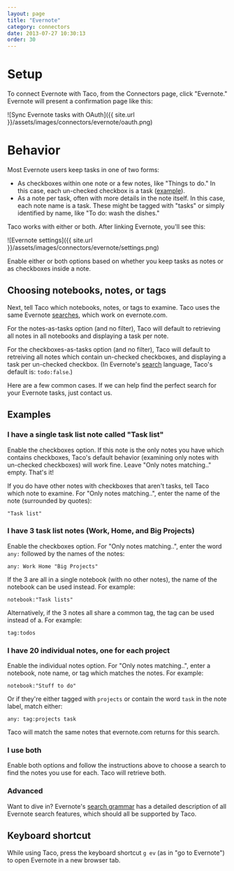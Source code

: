 ```yaml
---
layout: page
title: "Evernote"
category: connectors
date: 2013-07-27 10:30:13
order: 30
---
```


# Setup

To connect Evernote with Taco, from the Connectors page, click
"Evernote." Evernote will present a confirmation page like this:

![Sync Evernote tasks with OAuth]({{ site.url }}/assets/images/connectors/evernote/oauth.png)


# Behavior

Most Evernote users keep tasks in one of two forms:

* As checkboxes within one note or a few notes, like "Things to do." In
  this case, each un-checked checkbox is a task
  ([example](http://blog.evernote.com/blog/2012/09/14/quick-tip-friday-create-checklists-faster-with-auto-checkboxes/)).
* As a note per task, often with more details in the note itself. In
  this case, each note name is a task. These might be tagged with
  "tasks" or simply identified by name, like "To do: wash the dishes."

Taco works with either or both. After linking Evernote, you'll see this:

![Evernote settings]({{ site.url }}/assets/images/connectors/evernote/settings.png)

Enable either or both options based on whether you keep tasks as notes
or as checkboxes inside a note.

## Choosing notebooks, notes, or tags

Next, tell Taco which notebooks, notes, or tags to examine. Taco uses
the same Evernote [searches](http://dev.evernote.com/doc/articles/search_grammar.php#Search_Terms),
which work on evernote.com.

For the notes-as-tasks option (and no filter), Taco will default to
retrieving all notes in all notebooks and displaying a task per note.

For the checkboxes-as-tasks option (and no filter), Taco will default to
retreiving all notes which contain un-checked checkboxes, and displaying
a task per un-checked checkbox. (In Evernote's [search](http://dev.evernote.com/doc/articles/search_grammar.php#Search_Terms) language, Taco's default is: `todo:false`.)

Here are a few common cases. If we can help find the perfect search for
your Evernote tasks, just contact us.

## Examples

### I have a single task list note called "Task list"

Enable the checkboxes option. If this note is the only notes you have
which contains checkboxes, Taco's default behavior (examining only notes
with un-checked checkboxes) will work fine. Leave "Only notes
matching.." empty. That's it!

If you do have other notes with checkboxes that aren't tasks, tell Taco
which note to examine. For "Only notes matching..", enter the name of
the note (surrounded by quotes):

    "Task list"

### I have 3 task list notes (Work, Home, and Big Projects)

Enable the checkboxes option. For "Only notes matching..", enter the
word `any:` followed by the names of the notes:

    any: Work Home "Big Projects"

If the 3 are all in a single notebook (with no other notes), the name of
the notebook can be used instead. For example:

    notebook:"Task lists"

Alternatively, if the 3 notes all share a common tag, the tag can be
used instead of a. For example:

    tag:todos

### I have 20 individual notes, one for each project

Enable the individual notes option. For "Only notes matching..", enter a
notebook, note name, or tag which matches the notes. For example:

    notebook:"Stuff to do"

Or if they're either tagged with `projects` or contain the word `task`
in the note label, match either:

    any: tag:projects task

Taco will match the same notes that evernote.com returns for this
search.

### I use both

Enable both options and follow the instructions above to choose a search
to find the notes you use for each. Taco will retrieve both.

### Advanced

Want to dive in? Evernote's [search grammar](http://dev.evernote.com/doc/articles/search_grammar.php#Search_Terms) 
has a detailed description of all Evernote search features, which should
all be supported by Taco.

## Keyboard shortcut

While using Taco, press the keyboard shortcut `g ev` (as in "go to
Evernote") to open Evernote in a new browser tab.
